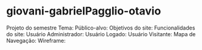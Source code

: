 # giovani-gabrielPagglio-otavio
Projeto do semestre  Tema: Público-alvo: Objetivos do site: Funcionalidades do site: Usuário Administrador: Usuário Logado: Usuário Visitante: Mapa de Navegação: Wireframe:
